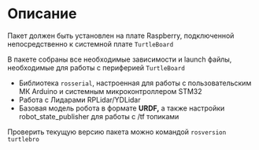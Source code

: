 # Описание

Пакет должен быть установлен на плате Raspberry, подключенной непосредственно к системной плате `TurtleBoard`

В пакете собраны все необходимые зависимости и launch файлы, необходимые для работы с периферией `TurtleBoard`

* Библиотека `rosserial`, настроенная для работы с пользовательским МК Arduino и системным микроконтроллером STM32
* Работа с Лидарами RPLidar/YDLidar
* Базовая модель робота в формате **URDF,** а также настройки robot\_state\_publisher для работы с /tf топиками

Проверить текущую версию пакета можно командой `rosversion turtlebro`



